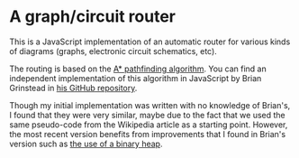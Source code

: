 A graph/circuit router
======================

This is a JavaScript implementation of an automatic router for various kinds of diagrams
(graphs, electronic circuit schematics, etc).

The routing is based on the [A* pathfinding algorithm](https://en.wikipedia.org/wiki/A*_search_algorithm).
You can find an independent implementation of this algorithm in JavaScript
by Brian Grinstead in [his GitHub repository](https://github.com/bgrins/javascript-astar/).

Though my initial implementation was written with no knowledge of Brian's, I found that they were very similar,
maybe due to the fact that we used the same pseudo-code from the Wikipedia article as a starting point.
However, the most recent version benefits from improvements that I found in Brian's version such as
[the use of a binary heap](http://www.briangrinstead.com/blog/astar-search-algorithm-in-javascript-updated).

